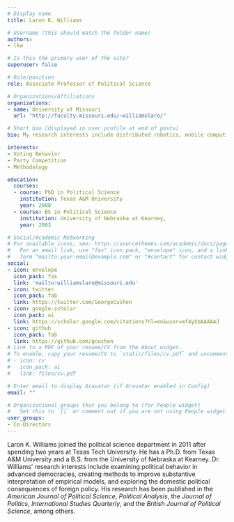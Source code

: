 ```yaml
---
# Display name
title: Laron K. Williams

# Username (this should match the folder name)
authors:
- lkw

# Is this the primary user of the site?
superuser: false

# Role/position
role: Associate Professor of Political Science

# Organizations/Affiliations
organizations:
- name: University of Missouri
  url: "http://faculty.missouri.edu/~williamslaro/"

# Short bio (displayed in user profile at end of posts)
bio: My research interests include distributed robotics, mobile computing and programmable matter.

interests:
- Voting Behavior 
- Party Competition 
- Methodology

education:
  courses:
  - course: PhD in Political Science
    institution: Texas A&M University
    year: 2008
  - course: BS in Political Science
    institution: University of Nebraska at Kearney,
    year: 2003

# Social/Academic Networking
# For available icons, see: https://sourcethemes.com/academic/docs/page-builder/#icons
#   For an email link, use "fas" icon pack, "envelope" icon, and a link in the
#   form "mailto:your-email@example.com" or "#contact" for contact widget.
social:
- icon: envelope
  icon_pack: fas
  link: 'mailto:williamslaro@missouri.edu'
- icon: twitter
  icon_pack: fab
  link: https://twitter.com/GeorgeCushen
- icon: google-scholar
  icon_pack: ai
  link: https://scholar.google.com/citations?hl=en&user=mf4yXbAAAAAJ
- icon: github
  icon_pack: fab
  link: https://github.com/gcushen
# Link to a PDF of your resume/CV from the About widget.
# To enable, copy your resume/CV to `static/files/cv.pdf` and uncomment the lines below.
# - icon: cv
#   icon_pack: ai
#   link: files/cv.pdf

# Enter email to display Gravatar (if Gravatar enabled in Config)
email: ""

# Organizational groups that you belong to (for People widget)
#   Set this to `[]` or comment out if you are not using People widget.
user_groups:
- Co-Directors
---
```


Laron K. Williams joined the political science department in 2011 after spending two years at Texas Tech University. He has a Ph.D. from Texas A&M University and a B.S. from the University of Nebraska at Kearney. Dr. Williams’ research interests include examining political behavior in advanced democracies, creating methods to improve substantive interpretation of empirical models, and exploring the domestic political consequences of foreign policy. His research has been published in the *American Journal of Political Science*, *Political Analysis*, the *Journal of Politics*, *International Studies Quarterly*, and the *British Journal of Political Science*, among others.

